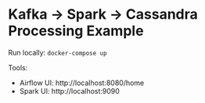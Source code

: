 # Kafka -> Spark -> Cassandra Processing Example

Run locally: `docker-compose up`

Tools: 
* Airflow UI: http://localhost:8080/home  
* Spark UI: http://localhost:9090

